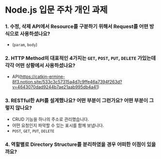 
# Node.js 입문 주차 개인 과제


### 1. 수정, 삭제 API에서 Resource를 구분하기 위해서 Request를 어떤 방식으로 사용하셨나요?
  - (`param`, `body`)
### 2. HTTP Method의 대표적인 4가지는 `GET`, `POST`, `PUT`, `DELETE` 가있는데 각각 어떤 상황에서 사용하셨나요?
  - API(https://catkin-ermine-8f3.notion.site/533c3c57315a4d7c9ffe46a7394f263d?v=4643070dad9244b7ae21aab995db4a41)
### 3. RESTful한 API를 설계했나요? 어떤 부분이 그런가요? 어떤 부분이 그렇지 않나요?
  - CRUD 기능을 하나의 주소로 관리했습니다.
  - 어떤 요청인지 파악할 수 있는 표시를 함께 보냅니다.
  - `POST`, `GET`, `PUT`, `DELETE`
### 4. 역할별로 Directory Structure를 분리하였을 경우 어떠한 이점이 있을까요?
